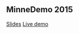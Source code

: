 ## MinneDemo 2015

[Slides](/bmaddy/presentations/blob/master/2015-minnebar/state-immutability-and-persistent-data-structures.pdf)
[Live demo](https://bmaddy.github.io/presentations/2015-minnebar/example.html)
